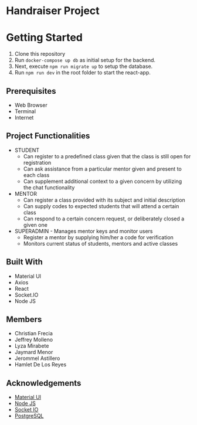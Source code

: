 #  Handraiser Project
# Getting Started
1. Clone this repository
2. Run `docker-compose up db` as initial setup for the backend.
3. Next, execute `npm run migrate up` to setup the database.
4. Run `npm run dev` in the root folder to start the react-app.
## Prerequisites
   - Web Browser
   - Terminal
   - Internet
## Project Functionalities
 - STUDENT
    * Can register to a predefined class given that the class is still open for registration
    * Can ask assistance from a particular mentor given and present to each class
    * Can supplement additional context to a given concern by utilizing the chat functionality
 - MENTOR
    * Can register a class provided with its subject and initial description
    * Can supply codes to expected students that will attend a certain class
    * Can respond to a certain concern request, or deliberately closed a given one
 - SUPERADMIN - Manages mentor keys and monitor users
    * Register a mentor by supplying him/her a code for verification
    * Monitors current status of students, mentors and active classes
## Built With
- Material UI
- Axios
- React
- Socket.IO
- Node JS
## Members
- Christian Frecia
- Jeffrey Molleno
- Lyza Mirabete
- Jaymard Menor
- Jerommel Astillero
- Hamlet De Los Reyes
## Acknowledgements
- [Material UI]([https://material-ui.com/](https://material-ui.com/))
- [Node JS](https://nodejs.org/en/)
- [Socket IO](https://socket.io/)
- [PostgreSQL]([https://www.postgresql.org/](https://www.postgresql.org/))
